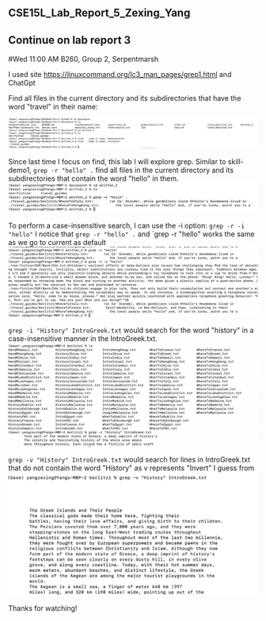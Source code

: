 ## CSE15L_Lab_Report_5_Zexing_Yang
## Continue on lab report 3
#Wed 11:00 AM B260, Group 2, Serpentmarsh



I used site https://linuxcommand.org/lc3_man_pages/grep1.html and ChatGpt

Find all files in the current directory and its subdirectories that have the word "travel" in their name:

![Image](report5-1.png)






Since last time I focus on find, this lab I will explore grep. Similar to skill-demo1, 
`grep -r "hello" .` find all files in the current directory and its subdirectories that contain the word "hello" in them.
![Image](report5-2.png)





 To perform a case-insensitive search, I can use the -i option: `grep -r -i "hello"`
 I notice that `grep -r "hello" .` and `grep -r "hello" works the same as we go to current as default
![Image](report5-3.png)
 
 
 
 
 `grep -i "History" IntroGreek.txt` would search for the word "history" in a case-insensitive manner in the IntroGreek.txt.
![Image](report5-4.png)






`grep -v "History" IntroGreek.txt` would search for lines in IntroGreek.txt that do not contain the word "History" 
as v represents "Invert" I guess from 
![Image](report5-5.png)




Thanks for watching!



